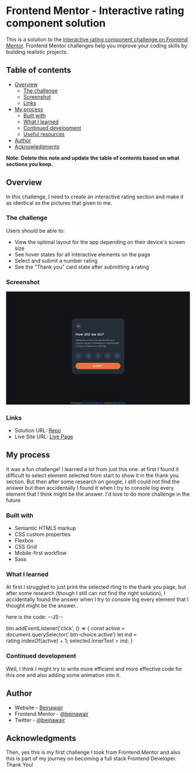 # Frontend Mentor - Interactive rating component solution

This is a solution to the [Interactive rating component challenge on Frontend Mentor](https://www.frontendmentor.io/challenges/interactive-rating-component-koxpeBUmI). Frontend Mentor challenges help you improve your coding skills by building realistic projects. 

## Table of contents

- [Overview](#overview)
  - [The challenge](#the-challenge)
  - [Screenshot](#screenshot)
  - [Links](#links)
- [My process](#my-process)
  - [Built with](#built-with)
  - [What I learned](#what-i-learned)
  - [Continued development](#continued-development)
  - [Useful resources](#useful-resources)
- [Author](#author)
- [Acknowledgments](#acknowledgments)

**Note: Delete this note and update the table of contents based on what sections you keep.**

## Overview

In this challenge, I need to create an interactive rating section and make it as identical as the pictures that given to me.

### The challenge

Users should be able to:

- View the optimal layout for the app depending on their device's screen size
- See hover states for all interactive elements on the page
- Select and submit a number rating
- See the "Thank you" card state after submitting a rating

### Screenshot

![](./screenshot.png)

### Links

- Solution URL: [Repo](https://github.com/beinawair/interactive-rating-component)
- Live Site URL: [Live Page](https://beinawair.github.io/interactive-rating-component/)

## My process

It was a fun challenge! I learned a lot from just this one. at first I found it difficult to select element selected from start to show it in the thank you section. But then after some research on google, I still could not find the answer but then accidentally I found it when I try to console log every element that I think might be the answer. I'd love to do more challenge in the future

### Built with

- Semantic HTML5 markup
- CSS custom properties
- Flexbox
- CSS Grid
- Mobile-first workflow
- Sass


### What I learned

At first I struggled to just print the selected rting to the thank you page, but after some research (though I still can not find the right solution), I accidentally found the answer when I try to console log every element that I thought might be the answer..

here is the code:
--JS--

btn.addEventListener('click', () => {
    const active = document.querySelector('.btn-choice.active')
    let ind = rating.indexOf(active) + 1;
    selected.innerText = ind;
}

### Continued development

Well, I think I might try to write more efficient and more effective code for this one and also adding some animation into it.


## Author

- Website - [Beinawair](https://beinawair.com)
- Frontend Mentor - [@beinawair](https://www.frontendmentor.io/profile/beinawair)
- Twitter - [@beinawair](https://www.twitter.com/beinawair)


## Acknowledgments

Then, yes this is my first challenge I took from Frontend Mentor and also this is part of my journey on becoming a full stack Frontend Developer. Thank You!
